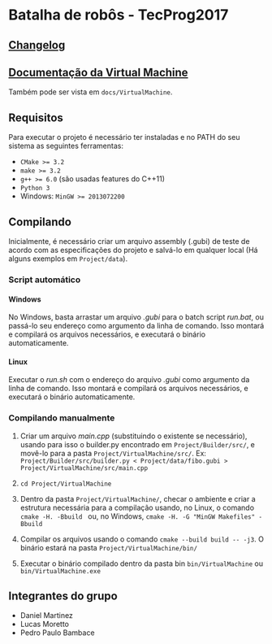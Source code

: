 # Batalha de robôs - TecProg2017

## [Changelog](changelog.md)

## [Documentação da Virtual Machine](https://r0zbot.github.io/Batalha-de-robos-TecProg2017/VirtualMachine/)
Também pode ser vista em `docs/VirtualMachine`.
## Requisitos

Para executar o projeto é necessário ter instaladas e no PATH do seu sistema as seguintes ferramentas:

* `CMake >= 3.2`
* `make >= 3.2 `
* `g++ >= 6.0` (são usadas features do C++11)
* `Python 3`
* Windows: `MinGW >= 2013072200`

## Compilando
Inicialmente, é necessário criar um arquivo assembly (.gubi) de teste de acordo com as especificações do projeto e salvá-lo em qualquer local (Há alguns exemplos em `Project/data`). 

### Script automático

#### Windows 
No Windows, basta arrastar um arquivo _.gubi_ para o batch script _run.bat_, ou passá-lo seu endereço como argumento da linha de comando. Isso montará e compilará os arquivos necessários, e executará o binário automaticamente.

#### Linux
Executar o _run.sh_ com o endereço do arquivo _.gubi_ como argumento da linha de comando. Isso montará e compilará os arquivos necessários, e executará o binário automaticamente.

### Compilando manualmente 

1. Criar um arquivo _main.cpp_ (substituindo o existente se necessário), usando para isso o builder.py encontrado em `Project/Builder/src/`, e movê-lo para a pasta `Project/VirtualMachine/src/`. 
Ex: `Project/Builder/src/builder.py < Project/data/fibo.gubi > Project/VirtualMachine/src/main.cpp`

1. `cd Project/VirtualMachine`

1. Dentro da pasta `Project/VirtualMachine/`, checar o ambiente e criar a estrutura necessária para a compilação usando, no Linux, o comando `cmake -H. -Bbuild ` ou, no Windows, `cmake -H. -G "MinGW Makefiles" -Bbuild`

1. Compilar os arquivos usando o comando `cmake --build build -- -j3`. O binário estará na pasta `Project/VirtualMachine/bin/`

1. Executar o binário compilado dentro da pasta bin `bin/VirtualMachine` ou `bin/VirtualMachine.exe`

## Integrantes do grupo
* Daniel Martinez
* Lucas Moretto
* Pedro Paulo Bambace